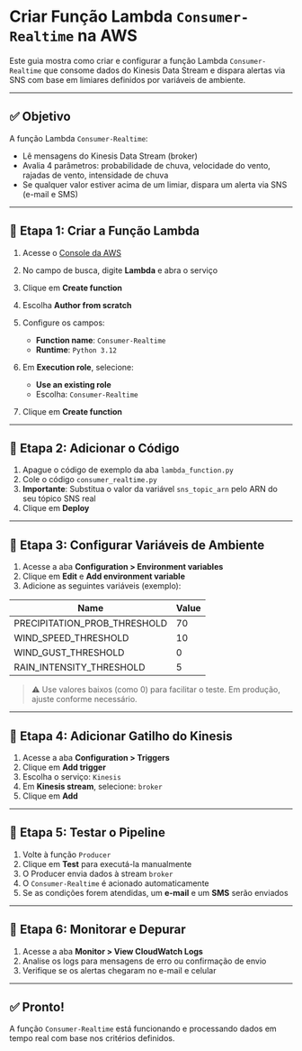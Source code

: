 
# Criar Função Lambda `Consumer-Realtime` na AWS

Este guia mostra como criar e configurar a função Lambda `Consumer-Realtime` que consome dados do Kinesis Data Stream e dispara alertas via SNS com base em limiares definidos por variáveis de ambiente.

---

## ✅ Objetivo

A função Lambda `Consumer-Realtime`:

- Lê mensagens do Kinesis Data Stream (broker)
- Avalia 4 parâmetros: probabilidade de chuva, velocidade do vento, rajadas de vento, intensidade de chuva
- Se qualquer valor estiver acima de um limiar, dispara um alerta via SNS (e-mail e SMS)

---

## 🔹 Etapa 1: Criar a Função Lambda

1. Acesse o [Console da AWS](https://console.aws.amazon.com/)
2. No campo de busca, digite **Lambda** e abra o serviço
3. Clique em **Create function**
4. Escolha **Author from scratch**
5. Configure os campos:
   - **Function name**: `Consumer-Realtime`
   - **Runtime**: `Python 3.12`
6. Em **Execution role**, selecione:
   - **Use an existing role**
   - Escolha: `Consumer-Realtime`

7. Clique em **Create function**

---

## 🔹 Etapa 2: Adicionar o Código

1. Apague o código de exemplo da aba `lambda_function.py`
2. Cole o código `consumer_realtime.py`
3. **Importante**: Substitua o valor da variável `sns_topic_arn` pelo ARN do seu tópico SNS real
4. Clique em **Deploy**

---

## 🔹 Etapa 3: Configurar Variáveis de Ambiente

1. Acesse a aba **Configuration > Environment variables**
2. Clique em **Edit** e **Add environment variable**
3. Adicione as seguintes variáveis (exemplo):

| Name                         | Value |
|-----------------------------|-------|
| PRECIPITATION_PROB_THRESHOLD | 70    |
| WIND_SPEED_THRESHOLD         | 10    |
| WIND_GUST_THRESHOLD          | 0     |
| RAIN_INTENSITY_THRESHOLD     | 5     |

> ⚠️ Use valores baixos (como 0) para facilitar o teste. Em produção, ajuste conforme necessário.

---

## 🔹 Etapa 4: Adicionar Gatilho do Kinesis

1. Acesse a aba **Configuration > Triggers**
2. Clique em **Add trigger**
3. Escolha o serviço: `Kinesis`
4. Em **Kinesis stream**, selecione: `broker`
5. Clique em **Add**

---

## 🔹 Etapa 5: Testar o Pipeline

1. Volte à função `Producer`
2. Clique em **Test** para executá-la manualmente
3. O Producer envia dados à stream `broker`
4. O `Consumer-Realtime` é acionado automaticamente
5. Se as condições forem atendidas, um **e-mail** e um **SMS** serão enviados

---

## 🔹 Etapa 6: Monitorar e Depurar

1. Acesse a aba **Monitor > View CloudWatch Logs**
2. Analise os logs para mensagens de erro ou confirmação de envio
3. Verifique se os alertas chegaram no e-mail e celular

---

## ✅ Pronto!

A função `Consumer-Realtime` está funcionando e processando dados em tempo real com base nos critérios definidos.

